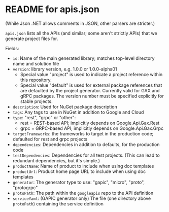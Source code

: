 # README for apis.json

(While Json .NET allows comments in JSON, other parsers are stricter.)


`apis.json` lists all the APIs (and similar; some aren't strictly
APIs) that we generate project files for.

Fields:

- `id`: Name of the main generated library; matches top-level directory name and solution file
- `version`: library version, e.g. 1.0.0 or 1.0.0-alpha01
  - Special value "project" is used to indicate a project reference within this repository.
  - Special value "default" is used for external package references that are defaulted by
    the project generator. Currently valid for GAX and gRPC packages. The version number
    must be specified explicitly for stable projects.
- `description`: Used for NuGet package description
- `tags`: Any tags to use in NuGet in addition to Google and Cloud
- `type`: "rest", "grpc" or "other":
  - rest = REST-based API; implicitly depends on Google.Api.Gax.Rest
  - grpc = GRPC-based API; implicitly depends on Google.Api.Gax.Grpc
- `targetFrameworks`: the frameworks to target in the production code; defaulted for rest and grpc projects
- `dependencies`: Dependencies in addition to defaults, for the production code
- `testDependencies`: Dependencies for all test projects. (This can lead to redundant dependencies, but it's simple.)
- `productName`: Name of product to include when using doc templates
- `productUrl`: Product home page URL to include when using doc templates
- `generator`: The generator type to use: "gapic", "micro", "proto", "protogrpc"
- `protoPath`: The path within the `googleapis` repo to the API definition
- `serviceYaml`: (GAPIC generator only) The file (one directory above `protoPath`) containing the service definition
